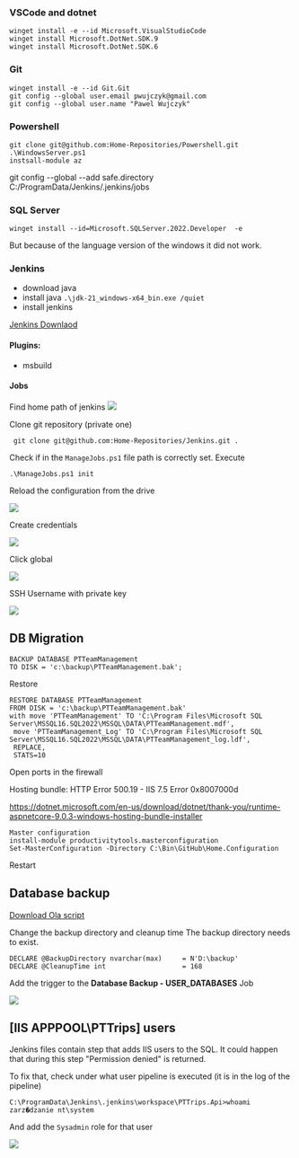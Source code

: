 

### VSCode and dotnet
```
winget install -e --id Microsoft.VisualStudioCode
winget install Microsoft.DotNet.SDK.9
winget install Microsoft.DotNet.SDK.6
```
### Git
```
winget install -e --id Git.Git
git config --global user.email pwujczyk@gmail.com
git config --global user.name "Pawel Wujczyk"
```

### Powershell
```
git clone git@github.com:Home-Repositories/Powershell.git
.\WindowsServer.ps1
instsall-module az
```

 git config --global --add safe.directory C:/ProgramData/Jenkins/.jenkins/jobs

### SQL Server
```
winget install --id=Microsoft.SQLServer.2022.Developer  -e
```
But because of the language version of the windows it did not work.

### Jenkins
- download java
- install java ```.\jdk-21_windows-x64_bin.exe /quiet```
- install jenkins 

[Jenkins Downlaod](https://www.jenkins.io/download/thank-you-downloading-windows-installer-stable/)

#### Plugins:
- msbuild

#### Jobs
Find home path of jenkins 
![](Images/20250316124105.png)

Clone git repository (private one)
```
 git clone git@github.com:Home-Repositories/Jenkins.git .
```

Check if in the ```ManageJobs.ps1``` file path is correctly set.
Execute 
```
.\ManageJobs.ps1 init
```



 Reload the configuration from the drive

![](Images/20250316130840.png)

Create credentials

![](Images/20250316132333.png)

Click global

![](Images/20250316132430.png)

SSH Username with private key

![](Images/20250316132642.png)


## DB Migration

```
BACKUP DATABASE PTTeamManagement
TO DISK = 'c:\backup\PTTeamManagement.bak';
```

Restore
```
RESTORE DATABASE PTTeamManagement  
FROM DISK = 'c:\backup\PTTeamManagement.bak'
with move 'PTTeamManagement' TO 'C:\Program Files\Microsoft SQL Server\MSSQL16.SQL2022\MSSQL\DATA\PTTeamManagement.mdf',
 move 'PTTeamManagement_Log' TO 'C:\Program Files\Microsoft SQL Server\MSSQL16.SQL2022\MSSQL\DATA\PTTeamManagement_log.ldf',
 REPLACE,
 STATS=10
```

Open ports in the firewall 


Hosting bundle:
HTTP Error 500.19 - IIS 7.5 Error 0x8007000d

https://dotnet.microsoft.com/en-us/download/dotnet/thank-you/runtime-aspnetcore-9.0.3-windows-hosting-bundle-installer

```
Master configuration
install-module productivitytools.masterconfiguration
Set-MasterConfiguration -Directory C:\Bin\GitHub\Home.Configuration
```
Restart

## Database backup
[Download Ola script](https://ola.hallengren.com/sql-server-backup.html)

Change the backup directory and cleanup time
The backup directory needs to exist.

```
DECLARE @BackupDirectory nvarchar(max)     = N'D:\backup'
DECLARE @CleanupTime int                   = 168 
```

Add the trigger to the **Database Backup - USER_DATABASES** Job

![](Images/20250322113516.png)


## [IIS APPPOOL\PTTrips] users

Jenkins files contain step that adds IIS users to the SQL. It could happen that during this step "Permission denied" is returned.

To fix that, check under what user pipeline is executed (it is in the log of the pipeline)
```
C:\ProgramData\Jenkins\.jenkins\workspace\PTTrips.Api>whoami
zarz�dzanie nt\system
```

And add the ```Sysadmin``` role for that user

![](Images/20250402182431.png)